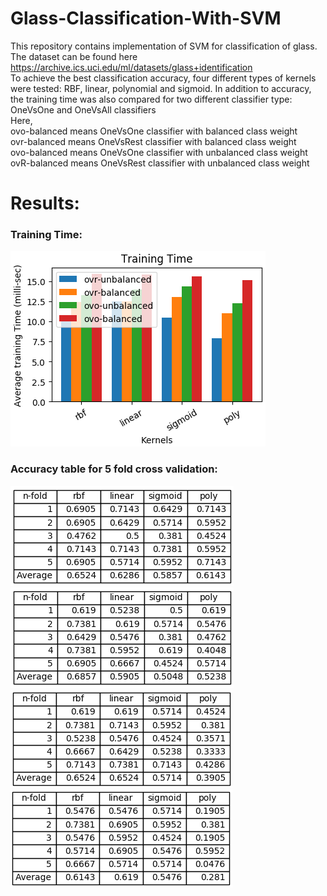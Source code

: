 # Glass-Classification-With-SVM
This repository contains implementation of SVM for classification of glass. The dataset can be found here
https://archive.ics.uci.edu/ml/datasets/glass+identification \
To achieve the best classification accuracy, four different types of kernels were tested: RBF, linear, polynomial and sigmoid.
In addition to accuracy, the training time was also compared for two different classifier type: OneVsOne and OneVsAll classifiers \
Here, \
ovo-balanced means OneVsOne classifier with balanced class weight \
ovr-balanced means OneVsRest classifier with balanced class weight \
ovo-balanced means OneVsOne classifier with unbalanced class weight \
ovR-balanced means OneVsRest classifier with unbalanced class weight 

# Results:

### Training Time: 
 
![html dark](https://github.com/sdevkota007/Glass-Classification-With-SVM/blob/master/screenshots/training-time.png)

### Accuracy table for 5 fold cross validation:

![html dark](https://github.com/sdevkota007/Glass-Classification-With-SVM/blob/master/screenshots/accuracy1.png) \
![html dark](https://github.com/sdevkota007/Glass-Classification-With-SVM/blob/master/screenshots/accuracy2.png) \
![html dark](https://github.com/sdevkota007/Glass-Classification-With-SVM/blob/master/screenshots/accuracy3.png) \
![html dark](https://github.com/sdevkota007/Glass-Classification-With-SVM/blob/master/screenshots/accuracy4.png)